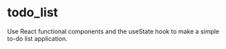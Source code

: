# todo_list
Use React functional components and the useState hook to make a simple to-do list application.
